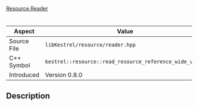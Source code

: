 [Resource.Reader](index.md)
# 
| Aspect | Value |
| --- | --- |
| Source File | `libKestrel/resource/reader.hpp` |
| C++ Symbol | `kestrel::resource::read_resource_reference_wide_value` |
| Introduced | Version 0.8.0 |
## Description
